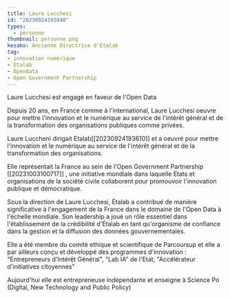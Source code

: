 ```yaml
---
title: Laure Lucchesi
id: "20230924193940"
types:
  - personne
thumbnail: personne.png
kesako: Ancienne Directrice d'Etalab
tag:
- innovation numérique
- Etalab
- Opendata
- Open Government Partnership
---
```

Laure Lucchesi est engagé en faveur de l'Open Data

Depuis 20 ans, en France comme à l'international, Laure Lucchesi oeuvre pour mettre l'innovation et le numérique au service de l'intérêt général et de la transformation des organisations publiques comme privées.

Laure Luccheni dirigait Etalab[[20230924193610]] et a oeuvré pour mettre l'innovation et le numérique au service de l'intérêt général et de la transformation des organisations.

Elle représentait la France au sein de l'Open Government Partnership [[20231003100717]] , une initiative mondiale dans laquelle Etats et organisations de la société civile collaborent pour promouvoir l'innovation publique et démocratique.

Sous la direction de Laure Lucchesi, Étalab a contribué de manière significative à l'engagement de la France dans le domaine de l'Open Data à l'échelle mondiale. Son leadership a joué un rôle essentiel dans l'établissement de la crédibilité d'Étalab en tant qu'organisme de confiance dans la gestion et la diffusion des données gouvernementales.

Elle a été membre du comité ethique et scientifique de Parcoursup et elle a par ailleurs conçu et développé des programmes d'innovation : "Entrepreneurs d'Intérêt Général", "Lab IA" de l'Etat, "Accélérateur d'initiatives citoyennes"

Aujourd'hui elle est entrepreneuse indépendante et enseigne à Science Po (Digital, New Technology and Public Policy)
